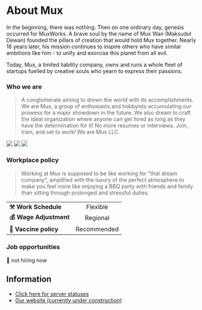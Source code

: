 # About Mux
In the beginning, there was nothing. Then on one ordinary day, genesis occurred for MuxWorks.
A brave soul by the name of Mux Wan (Maksudul Dewan) founded the pillars of creation that would hold Mux together.
Nearly 16 years later, his mission continues to inspire others who have similar ambitions like him - to unify and exorcise this planet from all evil.

Today, Mux, a limited liability company, owns and runs a whole fleet of startups fuelled by creative souls who yearn to express their passions.

### Who we are
> A conglomerate aiming to drown the world with its accomplishments. We are Mux, a group of enthusiasts and hobbyists accumulating our prowess for a major showdown in the future.
We also dream to craft the ideal organization where anyone can get hired as long as they have the determination for it! No more resumes or interviews. Join, train, and set to work!
We are Mux LLC.

<a href="https://facebook.com/MuxWorks" target="_blank"><img src="https://img.shields.io/badge/Facebook-1877F2?style=for-the-badge&logo=facebook&logoColor=white" href="" /></a>
<a href="https://twitter.com/MuxLLC" target="_blank"><img src="https://img.shields.io/badge/Twitter-1DA1F2?style=for-the-badge&logo=twitter&logoColor=white" /></a>
<a href="https://www.linkedin.com/company/muxworks/" target="_blank"><img src="https://img.shields.io/badge/LinkedIn-0077B5?style=for-the-badge&logo=linkedin&logoColor=white" /></a>

### Workplace policy
> Working at Mux is supposed to be like working for "that dream company", amplified with the luxury of the perfect atmosphere to make you feel more like enjoying a BBQ party with friends and family than sitting through prolonged and stressful duties.

| | |
| :--- | :---:|
|**⚒️ Work Schedule**|Flexible|
|**💰 Wage Adjustment**|Regional|
|**💉 Vaccine policy**|Recommended|

### Job opportunities
🔴 not hiring now

## Information
- [Click here for server statuses](https://stats.uptimerobot.com/1MAlzt6El0)
- [Our website (currently under construction)](https://mux.company)


